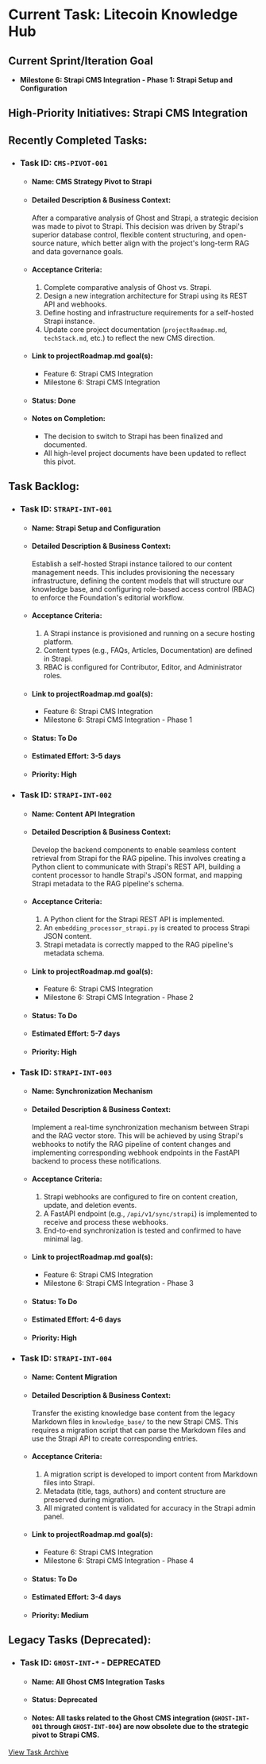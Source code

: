 # Current Task: Litecoin Knowledge Hub

## Current Sprint/Iteration Goal
*   **Milestone 6: Strapi CMS Integration - Phase 1: Strapi Setup and Configuration**

## High-Priority Initiatives: Strapi CMS Integration

## Recently Completed Tasks:

*   ### Task ID: `CMS-PIVOT-001`
    *   #### Name: CMS Strategy Pivot to Strapi
    *   #### Detailed Description & Business Context:
        After a comparative analysis of Ghost and Strapi, a strategic decision was made to pivot to Strapi. This decision was driven by Strapi's superior database control, flexible content structuring, and open-source nature, which better align with the project's long-term RAG and data governance goals.
    *   #### Acceptance Criteria:
        1.  Complete comparative analysis of Ghost vs. Strapi.
        2.  Design a new integration architecture for Strapi using its REST API and webhooks.
        3.  Define hosting and infrastructure requirements for a self-hosted Strapi instance.
        4.  Update core project documentation (`projectRoadmap.md`, `techStack.md`, etc.) to reflect the new CMS direction.
    *   #### Link to projectRoadmap.md goal(s):
        *   Feature 6: Strapi CMS Integration
        *   Milestone 6: Strapi CMS Integration
    *   #### Status: Done
    *   #### Notes on Completion:
        *   The decision to switch to Strapi has been finalized and documented.
        *   All high-level project documents have been updated to reflect this pivot.

## Task Backlog:

*   ### Task ID: `STRAPI-INT-001`
    *   #### Name: Strapi Setup and Configuration
    *   #### Detailed Description & Business Context:
        Establish a self-hosted Strapi instance tailored to our content management needs. This includes provisioning the necessary infrastructure, defining the content models that will structure our knowledge base, and configuring role-based access control (RBAC) to enforce the Foundation's editorial workflow.
    *   #### Acceptance Criteria:
        1.  A Strapi instance is provisioned and running on a secure hosting platform.
        2.  Content types (e.g., FAQs, Articles, Documentation) are defined in Strapi.
        3.  RBAC is configured for Contributor, Editor, and Administrator roles.
    *   #### Link to projectRoadmap.md goal(s):
        *   Feature 6: Strapi CMS Integration
        *   Milestone 6: Strapi CMS Integration - Phase 1
    *   #### Status: To Do
    *   #### Estimated Effort: 3-5 days
    *   #### Priority: High

*   ### Task ID: `STRAPI-INT-002`
    *   #### Name: Content API Integration
    *   #### Detailed Description & Business Context:
        Develop the backend components to enable seamless content retrieval from Strapi for the RAG pipeline. This involves creating a Python client to communicate with Strapi's REST API, building a content processor to handle Strapi's JSON format, and mapping Strapi metadata to the RAG pipeline's schema.
    *   #### Acceptance Criteria:
        1.  A Python client for the Strapi REST API is implemented.
        2.  An `embedding_processor_strapi.py` is created to process Strapi JSON content.
        3.  Strapi metadata is correctly mapped to the RAG pipeline's metadata schema.
    *   #### Link to projectRoadmap.md goal(s):
        *   Feature 6: Strapi CMS Integration
        *   Milestone 6: Strapi CMS Integration - Phase 2
    *   #### Status: To Do
    *   #### Estimated Effort: 5-7 days
    *   #### Priority: High

*   ### Task ID: `STRAPI-INT-003`
    *   #### Name: Synchronization Mechanism
    *   #### Detailed Description & Business Context:
        Implement a real-time synchronization mechanism between Strapi and the RAG vector store. This will be achieved by using Strapi's webhooks to notify the RAG pipeline of content changes and implementing corresponding webhook endpoints in the FastAPI backend to process these notifications.
    *   #### Acceptance Criteria:
        1.  Strapi webhooks are configured to fire on content creation, update, and deletion events.
        2.  A FastAPI endpoint (e.g., `/api/v1/sync/strapi`) is implemented to receive and process these webhooks.
        3.  End-to-end synchronization is tested and confirmed to have minimal lag.
    *   #### Link to projectRoadmap.md goal(s):
        *   Feature 6: Strapi CMS Integration
        *   Milestone 6: Strapi CMS Integration - Phase 3
    *   #### Status: To Do
    *   #### Estimated Effort: 4-6 days
    *   #### Priority: High

*   ### Task ID: `STRAPI-INT-004`
    *   #### Name: Content Migration
    *   #### Detailed Description & Business Context:
        Transfer the existing knowledge base content from the legacy Markdown files in `knowledge_base/` to the new Strapi CMS. This requires a migration script that can parse the Markdown files and use the Strapi API to create corresponding entries.
    *   #### Acceptance Criteria:
        1.  A migration script is developed to import content from Markdown files into Strapi.
        2.  Metadata (title, tags, authors) and content structure are preserved during migration.
        3.  All migrated content is validated for accuracy in the Strapi admin panel.
    *   #### Link to projectRoadmap.md goal(s):
        *   Feature 6: Strapi CMS Integration
        *   Milestone 6: Strapi CMS Integration - Phase 4
    *   #### Status: To Do
    *   #### Estimated Effort: 3-4 days
    *   #### Priority: Medium

## Legacy Tasks (Deprecated):

*   ### Task ID: `GHOST-INT-*` - DEPRECATED
    *   #### Name: All Ghost CMS Integration Tasks
    *   #### Status: Deprecated
    *   #### Notes: All tasks related to the Ghost CMS integration (`GHOST-INT-001` through `GHOST-INT-004`) are now obsolete due to the strategic pivot to Strapi CMS.

[View Task Archive](task_archive.md)
